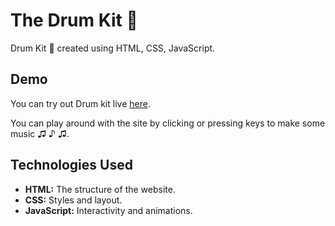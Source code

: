 
# The Drum Kit 🥁

Drum Kit 🥁 created using HTML, CSS, JavaScript.



## Demo[](https://ashutoshs10.github.io/Drum-kit-/)

You can try out Drum kit live [here](https://ashutoshs10.github.io/Drum-kit-/).

You can play around with the site by clicking or pressing keys to make some music ♫ ♪ ♫.


## Technologies Used
- **HTML:** The structure of the website.
- **CSS:** Styles and layout.
- **JavaScript:** Interactivity and animations.
